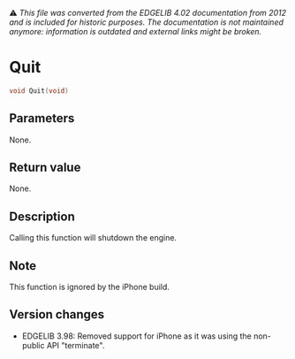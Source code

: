 :warning: _This file was converted from the EDGELIB 4.02 documentation from 2012 and is included for historic purposes. The documentation is not maintained anymore: information is outdated and external links might be broken._

# Quit


```c++
void Quit(void)
```

## Parameters
None.

## Return value
None.

## Description
Calling this function will shutdown the engine.

## Note
This function is ignored by the iPhone build.

## Version changes
- EDGELIB 3.98: Removed support for iPhone as it was using the non-public API "terminate".

